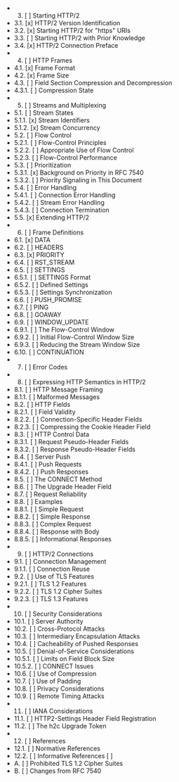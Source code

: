 * 3. [ ] Starting HTTP/2
 * 3.1. [x] HTTP/2 Version Identification
 * 3.2. [x] Starting HTTP/2 for "https" URIs
 * 3.3. [ ] Starting HTTP/2 with Prior Knowledge
 * 3.4. [x] HTTP/2 Connection Preface
* 4. [ ] HTTP Frames
 * 4.1. [x] Frame Format
 * 4.2. [x] Frame Size
 * 4.3. [ ] Field Section Compression and Decompression
 * 4.3.1. [ ] Compression State
* 5. [ ] Streams and Multiplexing
 * 5.1. [ ] Stream States
 * 5.1.1. [x] Stream Identifiers
 * 5.1.2. [x] Stream Concurrency
 * 5.2. [ ] Flow Control
 * 5.2.1. [ ] Flow-Control Principles
 * 5.2.2. [ ] Appropriate Use of Flow Control
 * 5.2.3. [ ] Flow-Control Performance
 * 5.3. [ ] Prioritization
 * 5.3.1. [x] Background on Priority in RFC 7540
 * 5.3.2. [ ] Priority Signaling in This Document
 * 5.4. [ ] Error Handling
 * 5.4.1. [ ] Connection Error Handling
 * 5.4.2. [ ] Stream Error Handling
 * 5.4.3. [ ] Connection Termination
 * 5.5. [x] Extending HTTP/2
* 6. [ ] Frame Definitions
 * 6.1. [x] DATA
 * 6.2. [ ] HEADERS
 * 6.3. [x] PRIORITY
 * 6.4. [ ] RST_STREAM
 * 6.5. [ ] SETTINGS
 * 6.5.1. [ ] SETTINGS Format
 * 6.5.2. [ ] Defined Settings
 * 6.5.3. [ ] Settings Synchronization
 * 6.6. [ ] PUSH_PROMISE
 * 6.7. [ ] PING
 * 6.8. [ ] GOAWAY
 * 6.9. [ ] WINDOW_UPDATE
 * 6.9.1. [ ] The Flow-Control Window
 * 6.9.2. [ ] Initial Flow-Control Window Size
 * 6.9.3. [ ] Reducing the Stream Window Size
 * 6.10. [ ] CONTINUATION
* 7. [ ] Error Codes
* 8. [ ] Expressing HTTP Semantics in HTTP/2
 * 8.1. [ ] HTTP Message Framing
 * 8.1.1. [ ] Malformed Messages
 * 8.2. [ ] HTTP Fields
 * 8.2.1. [ ] Field Validity
 * 8.2.2. [ ] Connection-Specific Header Fields
 * 8.2.3. [ ] Compressing the Cookie Header Field
 * 8.3. [ ] HTTP Control Data
 * 8.3.1. [ ] Request Pseudo-Header Fields
 * 8.3.2. [ ] Response Pseudo-Header Fields
 * 8.4. [ ] Server Push
 * 8.4.1. [ ] Push Requests
 * 8.4.2. [ ] Push Responses
 * 8.5. [ ] The CONNECT Method
 * 8.6. [ ] The Upgrade Header Field
 * 8.7. [ ] Request Reliability
 * 8.8. [ ] Examples
 * 8.8.1. [ ] Simple Request
 * 8.8.2. [ ] Simple Response
 * 8.8.3. [ ] Complex Request
 * 8.8.4. [ ] Response with Body
 * 8.8.5. [ ] Informational Responses
* 9. [ ] HTTP/2 Connections
 * 9.1. [ ] Connection Management
 * 9.1.1. [ ] Connection Reuse
 * 9.2. [ ] Use of TLS Features
 * 9.2.1. [ ] TLS 1.2 Features
 * 9.2.2. [ ] TLS 1.2 Cipher Suites
 * 9.2.3. [ ] TLS 1.3 Features
* 10. [ ] Security Considerations
 * 10.1. [ ] Server Authority
 * 10.2. [ ] Cross-Protocol Attacks
 * 10.3. [ ] Intermediary Encapsulation Attacks
 * 10.4. [ ] Cacheability of Pushed Responses
 * 10.5. [ ] Denial-of-Service Considerations
 * 10.5.1. [ ] Limits on Field Block Size
 * 10.5.2. [ ] CONNECT Issues
 * 10.6. [ ] Use of Compression
 * 10.7. [ ] Use of Padding
 * 10.8. [ ] Privacy Considerations
 * 10.9. [ ] Remote Timing Attacks
* 11. [ ] IANA Considerations
 * 11.1. [ ] HTTP2-Settings Header Field Registration
 * 11.2. [ ] The h2c Upgrade Token
* 12. [ ] References
 * 12.1. [ ] Normative References
 * 12.2. [ ] Informative References [ ] 
* A. [ ] Prohibited TLS 1.2 Cipher Suites
* B. [ ] Changes from RFC 7540
